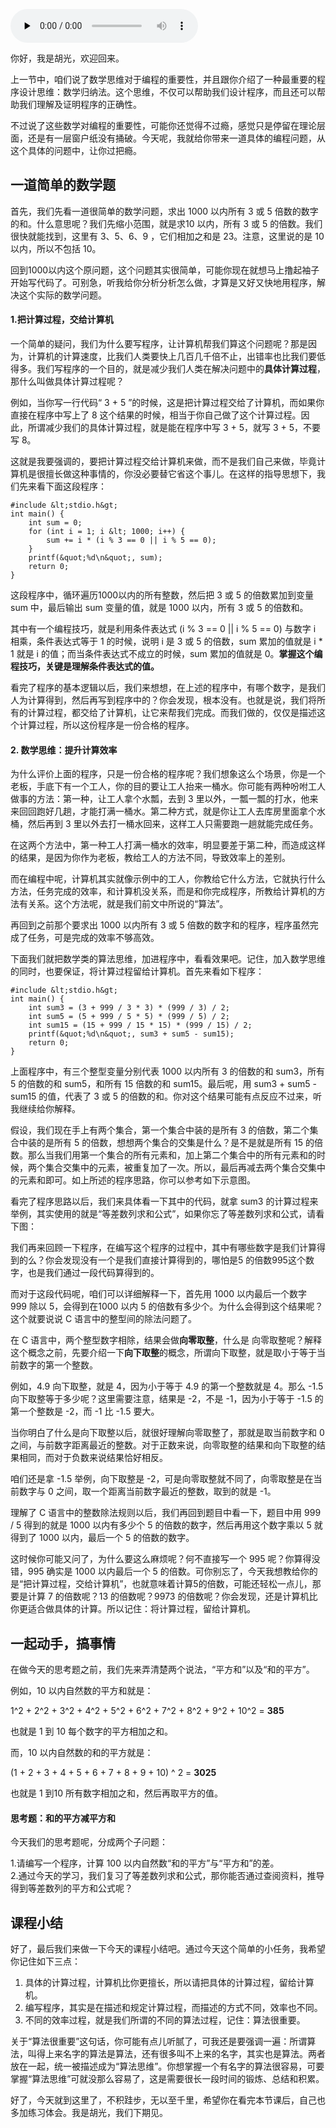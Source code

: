 <audio id="audio" title="13 | 程序设计原则：把计算过程交给计算机" controls="" preload="none"><source id="mp3" src="https://static001.geekbang.org/resource/audio/d6/00/d64904c97ff6fd52433acc26f0121b00.mp3"></audio>

你好，我是胡光，欢迎回来。

上一节中，咱们说了数学思维对于编程的重要性，并且跟你介绍了一种最重要的程序设计思维：数学归纳法。这个思维，不仅可以帮助我们设计程序，而且还可以帮助我们理解及证明程序的正确性。

不过说了这些数学对编程的重要性，可能你还觉得不过瘾，感觉只是停留在理论层面，还是有一层窗户纸没有捅破。今天呢，我就给你带来一道具体的编程问题，从这个具体的问题中，让你过把瘾。

## 一道简单的数学题

首先，我们先看一道很简单的数学问题，求出 1000 以内所有 3 或 5 倍数的数字的和。什么意思呢？我们先缩小范围，就是求10 以内，所有 3 或 5 的倍数。我们很快就能找到，这里有 3、5、6、9 ，它们相加之和是 23。注意，这里说的是 10 以内，所以不包括 10。

回到1000以内这个原问题，这个问题其实很简单，可能你现在就想马上撸起袖子开始写代码了。可别急，听我给你分析分析怎么做，才算是又好又快地用程序，解决这个实际的数学问题。

#### 1.把计算过程，交给计算机

一个简单的疑问，我们为什么要写程序，让计算机帮我们算这个问题呢？那是因为，计算机的计算速度，比我们人类要快上几百几千倍不止，出错率也比我们要低得多。我们写程序的一个目的，就是减少我们人类在解决问题中的**具体计算过程**，那什么叫做具体计算过程呢？

例如，当你写一行代码“ 3 + 5 ”的时候，这是把计算过程交给了计算机，而如果你直接在程序中写上了 8 这个结果的时候，相当于你自己做了这个计算过程。因此，所谓减少我们的具体计算过程，就是能在程序中写 3 + 5，就写 3 + 5，不要写 8。

这就是我要强调的，要把计算过程交给计算机来做，而不是我们自己来做，毕竟计算机是很擅长做这种事情的，你没必要替它省这个事儿。在这样的指导思想下，我们先来看下面这段程序：

```
#include &lt;stdio.h&gt;
int main() {
    int sum = 0;
    for (int i = 1; i &lt; 1000; i++) {
        sum += i * (i % 3 == 0 || i % 5 == 0);  
    }
    printf(&quot;%d\n&quot;, sum);
    return 0;
}

```

这段程序中，循环遍历1000以内的所有整数，然后把 3 或 5 的倍数累加到变量 sum 中，最后输出 sum 变量的值，就是 1000 以内，所有 3 或 5 的倍数和。

其中有一个编程技巧，就是利用条件表达式 (i % 3 == 0 || i % 5 == 0) 与数字 i 相乘，条件表达式等于 1 的时候，说明 i 是 3 或 5 的倍数，sum 累加的值就是 i * 1 就是 i 的值；而当条件表达式不成立的时候，sum 累加的值就是 0。**掌握这个编程技巧，关键是理解条件表达式的值。**

看完了程序的基本逻辑以后，我们来想想，在上述的程序中，有哪个数字，是我们人为计算得到，然后再写到程序中的？你会发现，根本没有。也就是说，我们将所有的计算过程，都交给了计算机，让它来帮我们完成。而我们做的，仅仅是描述这个计算过程，所以这份程序是一份合格的程序。

#### 2. 数学思维：提升计算效率

为什么评价上面的程序，只是一份合格的程序呢？我们想象这么个场景，你是一个老板，手底下有一个工人，你的目的要让工人抬来一桶水。你可能有两种吩咐工人做事的方法：第一种，让工人拿个水瓢，去到 3 里以外，一瓢一瓢的打水，他来来回回跑好几趟，才能打满一桶水。第二种方式，就是你让工人去库房里面拿个水桶，然后再到 3 里以外去打一桶水回来，这样工人只需要跑一趟就能完成任务。

在这两个方法中，第一种工人打满一桶水的效率，明显要差于第二种，而造成这样的结果，是因为你作为老板，教给工人的方法不同，导致效率上的差别。

而在编程中呢，计算机其实就像示例中的工人，你教给它什么方法，它就执行什么方法，任务完成的效率，和计算机没关系，而是和你完成程序，所教给计算机的方法有关系。这个方法呢，就是我们前文中所说的“算法”。

再回到之前那个要求出 1000 以内所有 3 或 5 倍数的数字和的程序，程序虽然完成了任务，可是完成的效率不够高效。

下面我们就把数学类的算法思维，加进程序中，看看效果吧。记住，加入数学思维的同时，也要保证，将计算过程留给计算机。首先来看如下程序：

```
#include &lt;stdio.h&gt;
int main() {
    int sum3 = (3 + 999 / 3 * 3) * (999 / 3) / 2;
    int sum5 = (5 + 999 / 5 * 5) * (999 / 5) / 2;
    int sum15 = (15 + 999 / 15 * 15) * (999 / 15) / 2;
    printf(&quot;%d\n&quot;, sum3 + sum5 - sum15);
    return 0;
}

```

上面程序中，有三个整型变量分别代表 1000 以内所有 3 的倍数的和 sum3，所有 5 的倍数的和 sum5，和所有 15 倍数的和 sum15。最后呢，用 sum3 + sum5 - sum15 的值，代表了 3 或 5 的倍数的和。你对这个结果可能有点反应不过来，听我继续给你解释。

假设，我们现在手上有两个集合，第一个集合中装的是所有 3 的倍数，第二个集合中装的是所有 5 的倍数，想想两个集合的交集是什么？是不是就是所有 15 的倍数。那么当我们用第一个集合的所有元素和，加上第二个集合中的所有元素和的时候，两个集合交集中的元素，被重复加了一次。所以，最后再减去两个集合交集中的元素和即可。如上所述的程序思路，你可以参考如下示意图。<br>
<img src="https://static001.geekbang.org/resource/image/11/4f/11df28dd9816e329c693e370e5596e4f.jpg" alt="" title="图1:问题的集合表示">

看完了程序思路以后，我们来具体看一下其中的代码，就拿 sum3 的计算过程来举例，其实使用的就是“等差数列求和公式”，如果你忘了等差数列求和公式，请看下图：<br>
<img src="https://static001.geekbang.org/resource/image/2a/96/2adc14943c92dc45db6cd7a4273f3096.jpg" alt="" title="图2： 等差数列求和公式">

我们再来回顾一下程序，在编写这个程序的过程中，其中有哪些数字是我们计算得到的么？你会发现没有一个是我们直接计算得到的，哪怕是5 的倍数995这个数字，也是我们通过一段代码算得到的。

而对于这段代码呢，咱们可以详细解释一下，首先用 1000 以内最后一个数字 999 除以 5，会得到在1000 以内 5 的倍数有多少个。为什么会得到这个结果呢？这个就要说说 C 语言中的整型间的除法问题了。

在 C 语言中，两个整型数字相除，结果会做**向零取整**，什么是 向零取整呢？解释这个概念之前，先要介绍一下**向下取整**的概念，所谓向下取整，就是取小于等于当前数字的第一个整数。

例如，4.9 向下取整，就是 4，因为小于等于 4.9 的第一个整数就是 4。那么 -1.5 向下取整等于多少呢？这里需要注意，结果是 -2，不是 -1，因为小于等于 -1.5 的第一个整数是 -2，而 -1 比 -1.5 要大。

当你明白了什么是向下取整以后，就很好理解向零取整了，那就是取当前数字和 0 之间，与前数字距离最近的整数。对于正数来说，向零取整的结果和向下取整的结果相同，而对于负数来说结果恰好相反。

咱们还是拿 -1.5 举例，向下取整是 -2，可是向零取整就不同了，向零取整是在当前数字与 0 之间，取一个距离当前数字最近的整数，取到的就是 -1。<br>
<img src="https://static001.geekbang.org/resource/image/2d/5d/2d0ed3409b33a106e38b10e2827a405d.jpg" alt="" title="图3： 向下取整与向零取整">

理解了 C 语言中的整数除法规则以后，我们再回到题目中看一下，题目中用 999 / 5 得到的就是 1000 以内有多少个 5 的倍数的数字，然后再用这个数字乘以 5 就得到了 1000 以内，最后一个 5 的倍数的数字。

这时候你可能又问了，为什么要这么麻烦呢？何不直接写一个 995 呢？你算得没错，995 确实是 1000 以内最后一个 5 的倍数。可你别忘了，今天我想教给你的是“把计算过程，交给计算机”，也就意味着计算5的倍数，可能还轻松一点儿，那要是计算 7 的倍数呢？13 的倍数呢？9973 的倍数呢？你会发现，还是计算机比你更适合做具体的计算。所以记住：将计算过程，留给计算机。

## 一起动手，搞事情

在做今天的思考题之前，我们先来弄清楚两个说法，“平方和”以及“和的平方”。

例如，10 以内自然数的平方和就是：

1^2 + 2^2 + 3^2 + 4^2 + 5^2 + 6^2 + 7^2 + 8^2 + 9^2 + 10^2 = **385**

也就是 1 到 10 每个数字的平方相加之和。

而，10 以内自然数的和的平方就是：

(1 + 2 + 3 + 4 + 5 + 6 + 7 + 8 + 9 + 10) ^ 2 = **3025**

也就是 1 到10 所有数字相加之和，然后再取平方的值。

#### 思考题：和的平方减平方和

今天我们的思考题呢，分成两个子问题：

> 
<p>1.请编写一个程序，计算 100 以内自然数“和的平方”与“平方和”的差。<br>
2.通过今天的学习，我们复习了等差数列求和公式，那你能否通过查阅资料，推导得到等差数列的平方和公式呢？</p>


## 课程小结

好了，最后我们来做一下今天的课程小结吧。通过今天这个简单的小任务，我希望你记住如下三点：

1. 具体的计算过程，计算机比你更擅长，所以请把具体的计算过程，留给计算机。
1. 编写程序，其实是在描述和规定计算过程，而描述的方式不同，效率也不同。
1. 不同的效率过程，就是我们所谓的不同的算法过程，记住：算法很重要。

关于“算法很重要”这句话，你可能有点儿听腻了，可我还是要强调一遍：所谓算法，叫得上来名字的算法是算法，还有很多叫不上来的名字，其实也是算法。两者放在一起，统一被描述成为“算法思维”。你想掌握一个有名字的算法很容易，可要掌握“算法思维”可就没那么容易了，这是需要很长一段时间的锻炼、总结和积累。

好了，今天就到这里了，不积跬步，无以至千里，希望你在看完本节课后，自己也多加练习体会。我是胡光，我们下期见。
